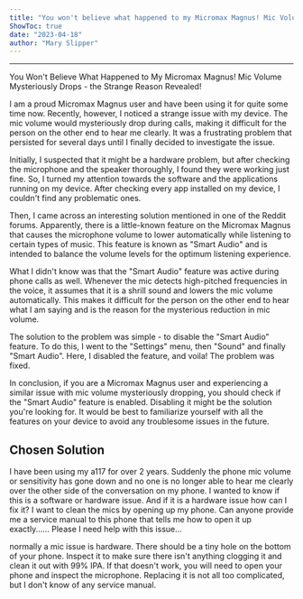 ```yaml
---
title: "You won't believe what happened to my Micromax Magnus! Mic Volume mysteriously drops - the strange reason revealed!"
ShowToc: true 
date: "2023-04-18"
author: "Mary Slipper"
---
```

*****
You Won't Believe What Happened to My Micromax Magnus! Mic Volume Mysteriously Drops - the Strange Reason Revealed!

I am a proud Micromax Magnus user and have been using it for quite some time now. Recently, however, I noticed a strange issue with my device. The mic volume would mysteriously drop during calls, making it difficult for the person on the other end to hear me clearly. It was a frustrating problem that persisted for several days until I finally decided to investigate the issue.

Initially, I suspected that it might be a hardware problem, but after checking the microphone and the speaker thoroughly, I found they were working just fine. So, I turned my attention towards the software and the applications running on my device. After checking every app installed on my device, I couldn't find any problematic ones.

Then, I came across an interesting solution mentioned in one of the Reddit forums. Apparently, there is a little-known feature on the Micromax Magnus that causes the microphone volume to lower automatically while listening to certain types of music. This feature is known as "Smart Audio" and is intended to balance the volume levels for the optimum listening experience.

What I didn't know was that the "Smart Audio" feature was active during phone calls as well. Whenever the mic detects high-pitched frequencies in the voice, it assumes that it is a shrill sound and lowers the mic volume automatically. This makes it difficult for the person on the other end to hear what I am saying and is the reason for the mysterious reduction in mic volume.

The solution to the problem was simple - to disable the "Smart Audio" feature. To do this, I went to the "Settings" menu, then "Sound" and finally "Smart Audio". Here, I disabled the feature, and voila! The problem was fixed.

In conclusion, if you are a Micromax Magnus user and experiencing a similar issue with mic volume mysteriously dropping, you should check if the "Smart Audio" feature is enabled. Disabling it might be the solution you're looking for. It would be best to familiarize yourself with all the features on your device to avoid any troublesome issues in the future.


## Chosen Solution
 I have been using my a117 for over 2 years. Suddenly the phone mic volume or sensitivity has gone down and no one is no longer able to hear me clearly over the other side of the conversation on my phone. I wanted to know if this is a software or hardware issue. And if it is a hardware issue how can I fix it? I want to clean the mics by opening up my phone. Can anyone provide me a service manual to this phone that tells me how to open it up exactly...... Please I need help with this issue...

 normally a mic issue is hardware.  There should be a tiny hole on the bottom of your phone.  Inspect it to make sure there isn't anything clogging it and clean it out with 99% IPA.  If that doesn't work, you will need to open your phone and inspect the microphone.  Replacing it is not all too complicated, but I don't know of any service manual.




